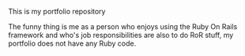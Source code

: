 This is my portfolio repository

The funny thing is me as a person who enjoys using the Ruby On Rails framework and who's job responsibilities are also to do RoR stuff,
my portfolio does not have any Ruby code. 
